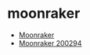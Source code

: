 # moonraker

 * [Moonraker](../../index/m/moonraker-200294.json)
 * [Moonraker 200294](../../index/m/moonraker-200294.json)
